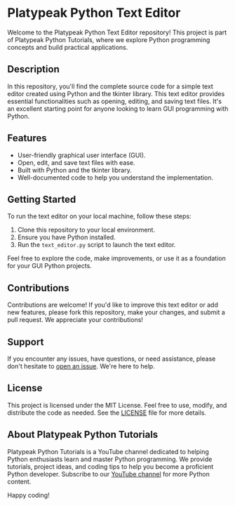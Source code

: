 # Platypeak Python Text Editor

Welcome to the Platypeak Python Text Editor repository! This project is part of Platypeak Python Tutorials, where we explore Python programming concepts and build practical applications.

## Description

In this repository, you'll find the complete source code for a simple text editor created using Python and the tkinter library. This text editor provides essential functionalities such as opening, editing, and saving text files. It's an excellent starting point for anyone looking to learn GUI programming with Python.

## Features

- User-friendly graphical user interface (GUI).
- Open, edit, and save text files with ease.
- Built with Python and the tkinter library.
- Well-documented code to help you understand the implementation.

## Getting Started

To run the text editor on your local machine, follow these steps:

1. Clone this repository to your local environment.
2. Ensure you have Python installed.
3. Run the `text_editor.py` script to launch the text editor.

Feel free to explore the code, make improvements, or use it as a foundation for your GUI Python projects.

## Contributions

Contributions are welcome! If you'd like to improve this text editor or add new features, please fork this repository, make your changes, and submit a pull request. We appreciate your contributions!

## Support

If you encounter any issues, have questions, or need assistance, please don't hesitate to [open an issue](https://github.com/Platypeak/SimpleTextEditor/issues). We're here to help.

## License

This project is licensed under the MIT License. Feel free to use, modify, and distribute the code as needed. See the [LICENSE](LICENSE) file for more details.

## About Platypeak Python Tutorials

Platypeak Python Tutorials is a YouTube channel dedicated to helping Python enthusiasts learn and master Python programming. We provide tutorials, project ideas, and coding tips to help you become a proficient Python developer. Subscribe to our [YouTube channel](https://www.youtube.com/PlatypeakPythonTutorials) for more Python content.

Happy coding!
